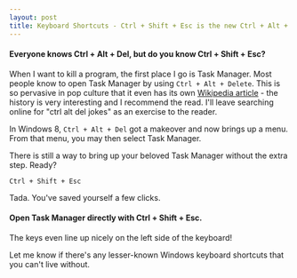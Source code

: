 ```yaml
---
layout: post
title: Keyboard Shortcuts - Ctrl + Shift + Esc is the new Ctrl + Alt + Del
---
```


#### Everyone knows Ctrl + Alt + Del, but do you know Ctrl + Shift + Esc?

When I want to kill a program, the first place I go is Task Manager. Most people know to open Task Manager by using `Ctrl + Alt + Delete`. This is so pervasive in pop culture that it even has its own [Wikipedia article](https://en.wikipedia.org/wiki/Control-Alt-Delete) - the history is very interesting and I recommend the read. I'll leave searching online for "ctrl alt del jokes" as an exercise to the reader.

In Windows 8, `Ctrl + Alt + Del` got a makeover and now brings up a menu. From that menu, you may then select Task Manager.

There is still a way to bring up your beloved Task Manager without the extra step. Ready?

```
Ctrl + Shift + Esc
```

Tada. You've saved yourself a few clicks.

#### Open Task Manager directly with Ctrl + Shift + Esc.

The keys even line up nicely on the left side of the keyboard!

Let me know if there's any lesser-known Windows keyboard shortcuts that you can't live without.